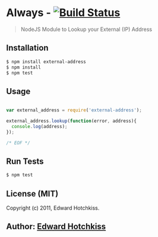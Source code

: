 
# Always - [![Build Status](https://secure.travis-ci.org/edwardhotchkiss/external-address.png)](http://travis-ci.org/edwardhotchkiss/external-address)

> NodeJS Module to Lookup your External (IP) Address

## Installation

```bash
$ npm install external-address
$ npm install
$ npm test
```

## Usage

```javascript

var external_address = require('external-address');

external_address.lookup(function(error, address){
  console.log(address);
});

/* EOF */
```

## Run Tests

``` bash
$ npm test
```

## License (MIT)

Copyright (c) 2011, Edward Hotchkiss.

## Author: [Edward Hotchkiss][0]

[0]: http://ingklabs.com/
